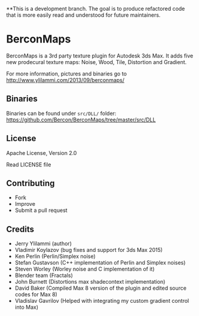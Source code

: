 **This is a development branch. The goal is to produce refactored code that is more easily read and understood for future maintainers.

BerconMaps
==========

BerconMaps is a 3rd party texture plugin for Autodesk 3ds Max. It adds five new prodecural texture maps: Noise, Wood, Tile, Distortion and Gradient.

For more information, pictures and binaries go to http://www.ylilammi.com/2013/09/berconmaps/

Binaries
-------------------------
Binaries can be found under `src/DLL/` folder: https://github.com/Bercon/BerconMaps/tree/master/src/DLL

License
-------------------------

Apache License, Version 2.0

Read LICENSE file

Contributing
-------------------------

- Fork
- Improve
- Submit a pull request

Credits
-------------------------

- Jerry Ylilammi (author)
- Vladimir Koylazov (bug fixes and support for 3ds Max 2015)
- Ken Perlin (Perlin/Simplex noise)
- Stefan Gustavson (C++ implementation of Perlin and Simplex noises)
- Steven Worley (Worley noise and C implementation of it)
- Blender team (Fractals)
- John Burnett (Distortions max shadecontext implementation)
- David Baker (Compiled Max 8 version of the plugin and edited source codes for Max 8)
- Vladislav Gavrilov (Helped with integrating my custom gradient control into Max)
